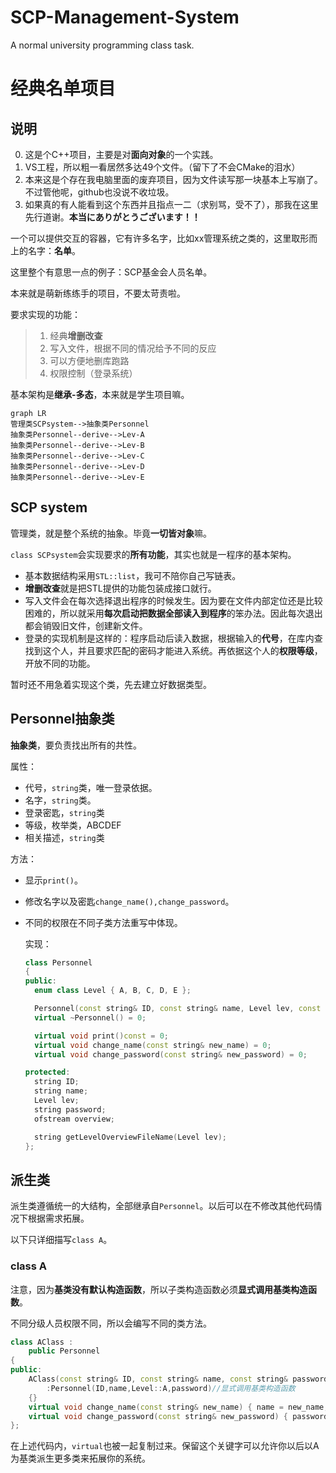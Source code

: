 # SCP-Management-System
A normal university programming class task.
# 经典名单项目
## 说明
0. 这是个C++项目，主要是对**面向对象**的一个实践。
1. VS工程，所以粗一看居然多达49个文件。（留下了不会CMake的泪水）
2. 本来这是个存在我电脑里面的废弃项目，因为文件读写那一块基本上写崩了。不过管他呢，github也没说不收垃圾。
3. 如果真的有人能看到这个东西并且指点一二（求别骂，受不了），那我在这里先行道谢。**本当にありがとうございます！！**

一个可以提供交互的容器，它有许多名字，比如xx管理系统之类的，这里取形而上的名字：**名单**。

这里整个有意思一点的例子：SCP基金会人员名单。

本来就是萌新练练手的项目，不要太苛责啦。

要求实现的功能：

> 1. 经典**增删改查**
> 2. 写入文件，根据不同的情况给予不同的反应
> 3. 可以方便地删库跑路
> 4. 权限控制（登录系统）

基本架构是**继承-多态**，本来就是学生项目嘛。

```mermaid
graph LR
管理类SCPsystem-->抽象类Personnel
抽象类Personnel--derive-->Lev-A
抽象类Personnel--derive-->Lev-B
抽象类Personnel--derive-->Lev-C
抽象类Personnel--derive-->Lev-D
抽象类Personnel--derive-->Lev-E
```

## SCP system

管理类，就是整个系统的抽象。毕竟**一切皆对象**嘛。

`class SCPsystem`会实现要求的**所有功能**，其实也就是一程序的基本架构。

- 基本数据结构采用`STL::list`，我可不陪你自己写链表。
- **增删改查**就是把STL提供的功能包装成接口就行。
- 写入文件会在每次选择退出程序的时候发生。因为要在文件内部定位还是比较困难的，所以就采用**每次启动把数据全部读入到程序**的笨办法。因此每次退出都会销毁旧文件，创建新文件。
- 登录的实现机制是这样的：程序启动后读入数据，根据输入的**代号**，在库内查找到这个人，并且要求匹配的密码才能进入系统。再依据这个人的**权限等级**，开放不同的功能。



暂时还不用急着实现这个类，先去建立好数据类型。

## Personnel抽象类

**抽象类**，要负责找出所有的共性。

属性：

- 代号，`string`类，唯一登录依据。
- 名字，`string`类。
- 登录密匙，`string`类
- 等级，枚举类，ABCDEF
- 相关描述，`string`类

方法：

- 显示`print()`。

- 修改名字以及密匙`change_name(),change_password`。

- 不同的权限在不同子类方法重写中体现。

  实现：

  ```cpp
  class Personnel
  {
  public:
  	enum class Level { A, B, C, D, E };
  
  	Personnel(const string& ID, const string& name, Level lev, const string& password);
  	virtual ~Personnel() = 0;
  
  	virtual void print()const = 0;
  	virtual void change_name(const string& new_name) = 0;
  	virtual void change_password(const string& new_password) = 0;
  
  protected:
  	string ID;
  	string name;
  	Level lev;
  	string password;
  	ofstream overview;
  
  	string getLevelOverviewFileName(Level lev);
  };
  ```

  

## 派生类

派生类遵循统一的大结构，全部继承自`Personnel`。以后可以在不修改其他代码情况下根据需求拓展。

以下只详细描写`class A`。

### class A

注意，因为**基类没有默认构造函数**，所以子类构造函数必须**显式调用基类构造函数**。

不同分级人员权限不同，所以会编写不同的类方法。

```cpp
class AClass :
    public Personnel
{
public:
    AClass(const string& ID, const string& name, const string& password)
        :Personnel(ID,name,Level::A,password)//显式调用基类构造函数
    {}
    virtual void change_name(const string& new_name) { name = new_name; }
    virtual void change_password(const string& new_password) { password = new_password; }
};
```

在上述代码内，`virtual`也被一起复制过来。保留这个关键字可以允许你以后以A为基类派生更多类来拓展你的系统。

